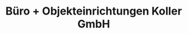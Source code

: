 ---
title: "Büro + Objekteinrichtungen Koller GmbH"
url: /rheinstetten/buero-objekteinrichtungen-koller-gmbh/
shop: Möbel
---